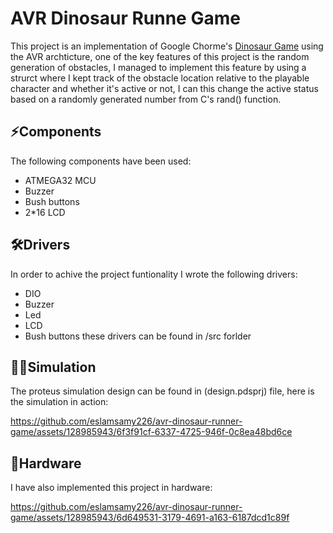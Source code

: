 # AVR Dinosaur Runne Game
This project is an implementation of Google Chorme's [Dinosaur Game](#https://en.wikipedia.org/wiki/Dinosaur_Game) using the AVR archticture, one of the key features of this project is the
random generation of obstacles, I managed to implement this feature by using a strurct where I kept track of the obstacle location relative to the playable character and whether it's
active or not, I can this change the active status based on a randomly generated number from C's rand() function.

## ⚡Components
 The following components have been used:
 * ATMEGA32 MCU
 * Buzzer
 * Bush buttons
 * 2*16 LCD

## 🛠️Drivers
In order to achive the project funtionality I wrote the following drivers:
* DIO
* Buzzer
* Led
* LCD
* Bush buttons
these drivers can be found in /src forlder

## 👨‍💻Simulation
The proteus simulation design can be found in (design.pdsprj) file, here is the simulation in action:


https://github.com/eslamsamy226/avr-dinosaur-runner-game/assets/128985943/6f3f91cf-6337-4725-946f-0c8ea48bd6ce



## 🔳Hardware
I have also implemented this project in hardware:


https://github.com/eslamsamy226/avr-dinosaur-runner-game/assets/128985943/6d649531-3179-4691-a163-6187dcd1c89f

